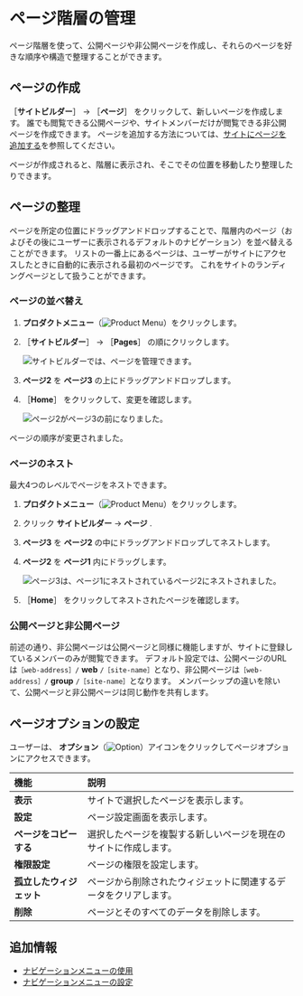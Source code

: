 # ページ階層の管理

ページ階層を使って、公開ページや非公開ページを作成し、それらのページを好きな順序や構造で整理することができます。

## ページの作成

［**サイトビルダー**］ &rarr; ［**ページ**］ をクリックして、新しいページを作成します。 誰でも閲覧できる公開ページや、サイトメンバーだけが閲覧できる非公開ページを作成できます。 ページを追加する方法については、[サイトにページを追加する](../creating-pages/adding-pages/adding-a-page-to-a-site.md)を参照してください。

ページが作成されると、階層に表示され、そこでその位置を移動したり整理したりできます。

## ページの整理

ページを所定の位置にドラッグアンドドロップすることで、階層内のページ（およびその後にユーザーに表示されるデフォルトのナビゲーション）を並べ替えることができます。 リストの一番上にあるページは、ユーザーがサイトにアクセスしたときに自動的に表示される最初のページです。 これをサイトのランディングページとして扱うことができます。

### ページの並べ替え

1. **プロダクトメニュー**（![Product Menu](../../images/icon-product-menu.png)）をクリックします。
1. ［**サイトビルダー**］ &rarr; ［**Pages**］ の順にクリックします。

    ![サイトビルダーでは、ページを管理できます。](./managing-page-hierarchies/images/01.png)

1. **ページ2** を **ページ3** の上にドラッグアンドドロップします。
1. ［**Home**］ をクリックして、変更を確認します。

    ![ページ2がページ3の前になりました。](./managing-page-hierarchies/images/02.png)

ページの順序が変更されました。

### ページのネスト

最大4つのレベルでページをネストできます。

1. **プロダクトメニュー**（![Product Menu](../../images/icon-product-menu.png)）をクリックします。
1. クリック **サイトビルダー** &rarr; **ページ** .
1. **ページ3** を **ページ2** の中にドラッグアンドドロップしてネストします。
1. **ページ2** を **ページ1** 内にドラッグします。

    ![ページ3は、ページ1にネストされているページ2にネストされました。](./managing-page-hierarchies/images/03.png)

1. ［**Home**］ をクリックしてネストされたページを確認します。

### 公開ページと非公開ページ

前述の通り、非公開ページは公開ページと同様に機能しますが、サイトに登録しているメンバーのみが閲覧できます。 デフォルト設定では、公開ページのURLは`［web-address］/` **web** `/［site-name］`となり、非公開ページは`［web-address］/` **group** `/［site-name］`となります。 メンバーシップの違いを除いて、公開ページと非公開ページは同じ動作を共有します。

## ページオプションの設定

ユーザーは、 **オプション**（![Option](../../images/icon-options.png)）アイコンをクリックしてページオプションにアクセスできます。

| 機能             | 説明                               |
|:-------------- |:-------------------------------- |
| **表示** | サイトで選択したページを表示します。               |
| **設定** | ページ設定画面を表示します。                   |
| **ページをコピーする** | 選択したページを複製する新しいページを現在のサイトに作成します。 |
| **権限設定** | ページの権限を設定します。                    |
| **孤立したウィジェット** | ページから削除されたウィジェットに関連するデータをクリアします。 |
| **削除** | ページとそのすべてのデータを削除します。             |

## 追加情報

* [ナビゲーションメニューの使用](./using-navigation-menus.md)
* [ナビゲーションメニューの設定](./configuring-navigation-menus.md)
